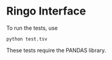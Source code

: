 Ringo Interface
===============

To run the tests, use

<code>python test.tsv</code>

These tests require the PANDAS library.
